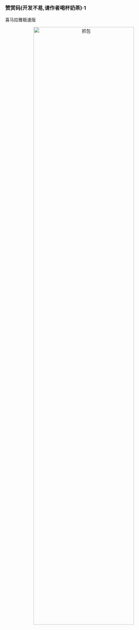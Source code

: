 ### 赞赏码(开发不易,请作者喝杯奶茶)·1
喜马拉雅极速版 
<p align="center">
  <img src="thanks.jpg" alt="抓包" width='80%' height='70%'/>
